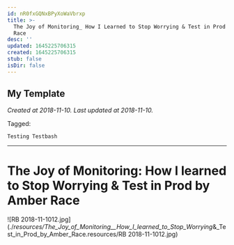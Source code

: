 ```yaml
---
id: nR0fxGQNxBPyXoWaVbrxp
title: >-
  The Joy of Monitoring_ How I Learned to Stop Worrying & Test in Prod by Amber
  Race
desc: ''
updated: 1645225706315
created: 1645225706315
stub: false
isDir: false
---
```

My Template
---

_Created at 2018-11-10._
_Last updated at 2018-11-10._



Tagged: 
```
Testing Testbash
```


---

# The Joy of Monitoring: How I learned to Stop Worrying & Test in Prod by Amber Race


![RB 2018-11-1012.jpg](./_resources/The_Joy_of_Monitoring__How_I_learned_to_Stop_Worrying_&_Test_in_Prod_by_Amber_Race.resources/RB 2018-11-1012.jpg)

